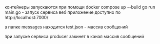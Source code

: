 контейнеры запускаются при помощи docker compose up --build
go run main.go - запуск сервиса
веб приложение доступно по http://localhost:7000/

в папке messages находится test.json - массив сообщений

при запуске сервиса producer закинет в канал массив сообщений
